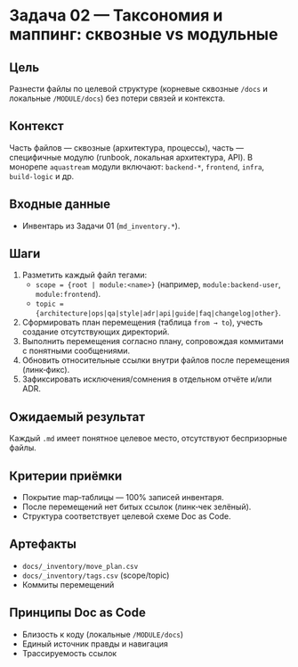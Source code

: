 # Задача 02 — Таксономия и маппинг: сквозные vs модульные

## Цель
Разнести файлы по целевой структуре (корневые сквозные `/docs` и локальные `/MODULE/docs`) без потери связей и контекста.

## Контекст
Часть файлов — сквозные (архитектура, процессы), часть — специфичные модулю (runbook, локальная архитектура, API). В монорепе `aquastream` модули включают: `backend-*`, `frontend`, `infra`, `build-logic` и др.

## Входные данные
- Инвентарь из Задачи 01 (`md_inventory.*`).

## Шаги
1. Разметить каждый файл тегами:
   - `scope = {root | module:<name>}` (например, `module:backend-user`, `module:frontend`).
   - `topic = {architecture|ops|qa|style|adr|api|guide|faq|changelog|other}`.
2. Сформировать план перемещения (таблица `from → to`), учесть создание отсутствующих директорий.
3. Выполнить перемещения согласно плану, сопровождая коммитами c понятными сообщениями.
4. Обновить относительные ссылки внутри файлов после перемещения (линк‑фикс).
5. Зафиксировать исключения/сомнения в отдельном отчёте и/или ADR.

## Ожидаемый результат
Каждый `.md` имеет понятное целевое место, отсутствуют беспризорные файлы.

## Критерии приёмки
- Покрытие map‑таблицы — 100% записей инвентаря.
- После перемещений нет битых ссылок (линк‑чек зелёный).
- Структура соответствует целевой схеме Doc as Code.

## Артефакты
- `docs/_inventory/move_plan.csv`
- `docs/_inventory/tags.csv` (scope/topic)
- Коммиты перемещений

## Принципы Doc as Code
- Близость к коду (локальные `/MODULE/docs`)
- Единый источник правды и навигация
- Трассируемость ссылок
